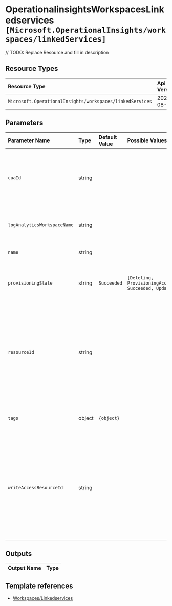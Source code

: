 # OperationalinsightsWorkspacesLinkedservices `[Microsoft.OperationalInsights/workspaces/linkedServices]`

// TODO: Replace Resource and fill in description

## Resource Types

| Resource Type | Api Version |
| :-- | :-- |
| `Microsoft.OperationalInsights/workspaces/linkedServices` | 2020-08-01 |

## Parameters

| Parameter Name | Type | Default Value | Possible Values | Description |
| :-- | :-- | :-- | :-- | :-- |
| `cuaId` | string |  |  | Optional. Customer Usage Attribution id (GUID). This GUID must be previously registered |
| `logAnalyticsWorkspaceName` | string |  |  | Required. Name of the Log Analytics workspace |
| `name` | string |  |  | Required. Name of the link |
| `provisioningState` | string | `Succeeded` | `[Deleting, ProvisioningAccount, Succeeded, Updating]` | Optional. The provisioning state of the linked service. |
| `resourceId` | string |  |  | Required. The resource id of the resource that will be linked to the workspace. This should be used for linking resources which require read access. |
| `tags` | object | `{object}` |  | Optional. Tags to configure in the resource. |
| `writeAccessResourceId` | string |  |  | Optional. The resource id of the resource that will be linked to the workspace. This should be used for linking resources which require write access.  |

## Outputs

| Output Name | Type |
| :-- | :-- |

## Template references

- [Workspaces/Linkedservices](https://docs.microsoft.com/en-us/azure/templates/Microsoft.OperationalInsights/2020-08-01/workspaces/linkedServices)
